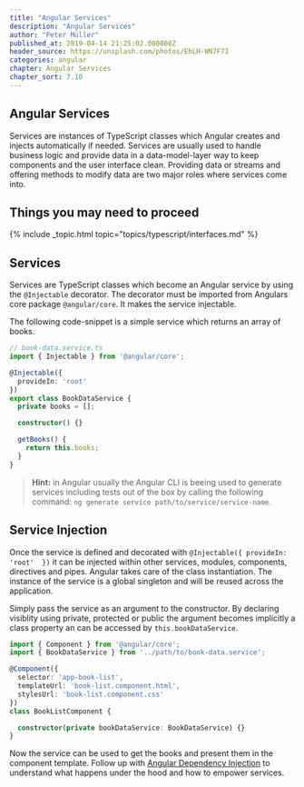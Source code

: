 ```yaml
---
title: "Angular Services"
description: "Angular Services"
author: "Peter Müller"
published_at: 2019-04-14 21:25:02.000000Z
header_source: https://unsplash.com/photos/EhLH-WN7F7I
categories: angular
chapter: Angular Services
chapter_sort: 7.10
---
```


## Angular Services

Services are instances of TypeScript classes which Angular creates and injects automatically if needed. Services are usually used to handle business logic and provide data in a data-model-layer way to keep components and the user interface clean. Providing data or streams and offering methods to modify data are two major roles where services come into.

## Things you may need to proceed

{% include _topic.html topic="topics/typescript/interfaces.md" %}

## Services

Services are TypeScript classes which become an Angular service by using the `@Injectable` decorator. The decorator must be imported from Angulars core package `@angular/core`. It makes the service injectable.

The following code-snippet is a simple service which returns an array of books.

```ts
// book-data.service.ts
import { Injectable } from '@angular/core';

@Injectable({
  provideIn: 'root'
})
export class BookDataService {
  private books = [];

  constructor() {}

  getBooks() {
    return this.books;
  }
}
```

> **Hint:** in Angular usually the Angular CLI is beeing used to generate services including tests out of the box by calling the following command: `ng generate service path/to/service/service-name`.

## Service Injection

Once the service is defined and decorated with `@Injectable({ provideIn: 'root'  })` it can be injected within other services, modules, components, directives and pipes. Angular takes care of the class instantiation. The instance of the service is a global singleton and will be reused across the application.

Simply pass the service as an argument to the constructor. By declaring visiblity using private, protected or public the argument becomes implicitly a class property an can be accessed by `this.bookDataService`.

```ts
import { Component } from '@angular/core';
import { BookDataService } from '../path/to/book-data.service';

@Component({
  selector: 'app-book-list',
  templateUrl: 'book-list.component.html',
  stylesUrl: 'book-list.component.css'
})
class BookListComponent {

  constructor(private bookDataService: BookDataService) {}
}
```

Now the service can be used to get the books and present them in the component template. Follow up with [Angular Dependency Injection](/angular/dependency-injection) to understand what happens under the hood and how to empower services.
